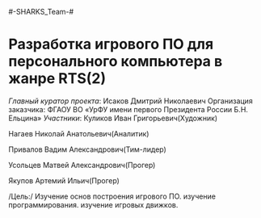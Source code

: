 #-SHARKS_Team-#
# Разработка игрового ПО для персонального компьютера в жанре RTS(2)
*Главный куратор проекта*:
Исаков Дмитрий Николаевич
Организация заказчика:
ФГАОУ ВО «УрФУ имени первого Президента России Б.Н. Ельцина»
*Участники*:
Куликов Иван Григорьевич(Художник)

Нагаев Николай Анатольевич(Аналитик)

Привалов Вадим Александрович(Тим-лидер)

Усольцев Матвей Александрович(Прогер)

Якупов Артемий Ильич(Прогер)

/Цель:/
Изучение основ построения игрового ПО. изучение программирования. изучение игровых движков.
